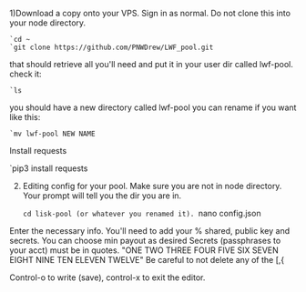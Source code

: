 

1)Download a copy onto your VPS. Sign in as normal. Do not clone this into your node directory.
	
	`cd ~
	`git clone https://github.com/PNWDrew/LWF_pool.git
	
that should retrieve all you'll need and put it in your user dir called lwf-pool. 
check it:

	`ls
	 
you should have a new directory called lwf-pool
you can rename if you want like this:
	
	`mv lwf-pool NEW NAME
	
Install requests

`pip3 install requests
  
2) Editing config for your pool. Make sure you are not in node directory. Your prompt will tell you the dir you are in.

	`cd lisk-pool (or whatever you renamed it).
	`nano config.json

Enter the necessary info. You'll need to add your % shared, public key and secrets. You can choose min payout as desired
Secrets (passphrases to your acct) must be in quotes. "ONE TWO THREE FOUR FIVE SIX SEVEN EIGHT NINE TEN ELEVEN TWELVE"
Be careful to not delete any of the [,{ 

Control-o to write (save), control-x to exit the editor.
  
